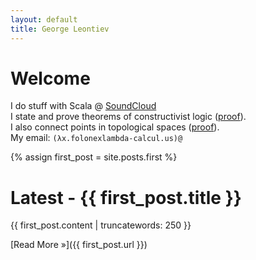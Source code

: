 ```yaml
---
layout: default
title: George Leontiev
---
```



# Welcome #

I do stuff with Scala @ <a href="http://soundcloud.com/">SoundCloud</a><br />
I state and prove theorems of constructivist logic ([proof](http://en.wikipedia.org/wiki/Curry%E2%80%93Howard_correspondence)).<br />
I also connect points in topological spaces ([proof](http://en.wikipedia.org/wiki/Homotopy_type_theory#Interpretation)).<br />
My email: `(λx.folonexlambda-calcul.us)@`

{% assign first_post = site.posts.first %}

# Latest - {{ first_post.title }} #

{{ first_post.content | truncatewords: 250 }}


[Read More &raquo;]({{ first_post.url }})




